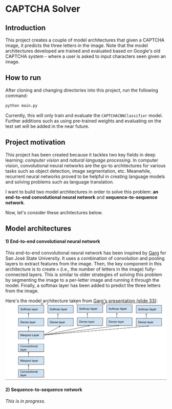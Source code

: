 # CAPTCHA Solver

## Introduction
This project creates a couple of model architectures that given a CAPTCHA image, it predicts the three letters in the image. Note that the model architectures developed are trained and evaluated based on Google's old CAPTCHA system - where a user is asked to input characters seen given an image.

## How to run
After cloning and changing directories into this project, run the following command:
```python
python main.py
```

Currently, this will only train and evaluate the `CAPTCHACNNClassifier` model. Further additions such as using pre-trained weights and evaluating on the test set will be added in the near future.

## Project motivation
This project has been created because it tackles two key fields in deep learning: _computer vision_ and _natural language processing_. In computer vision, convolutional neural networks are the go-to architectures for various tasks such as object detection, image segmentation, etc. Meanwhile, recurrent neural networks proved to be helpful in creating language models and solving problems such as language translation.

I want to build two model architectures in order to solve this problem: **an end-to-end convolutional neural network** and **sequence-to-sequence network**.

Now, let's consider these architectures below.

## Model architectures

#### 1) End-to-end convolutional neural network
This end-to-end convolutional neural network has been inspired by [Garg](http://www.cs.sjsu.edu/faculty/pollett/masters/Semesters/Spring15/geetika/CS298%20Slides%20-%20PDF) for San José State University. It uses a combination of convolution and pooling layers to extract features from the image. Then, the key component in this architecture is to create `n` (i.e., the number of letters in the image) fully-connected layers. This is similar to older strategies of solving this problem by segmenting the image to a per-letter image and running it through the model. Finally, a softmax layer has been added to predict the three letters from the image.

Here's the model architecture taken from [Garg's presentation (slide 33)](http://www.cs.sjsu.edu/faculty/pollett/masters/Semesters/Spring15/geetika/CS298%20Slides%20-%20PDF):
![](documentation/img/garg-cnn-architecture.png)

#### 2) Sequence-to-sequence network
_This is in progress._

